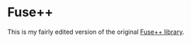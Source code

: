# Fuse++

This is my fairly edited version of the original [Fuse++ library](www.github.com/xloem/fusexx). 
